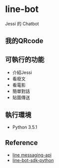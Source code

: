 # line-bot
Jessi 的 Chatbot

## 我的QRcode


## 可執行的功能
* 介紹Jessi
* 看廢文
* 看電影
* 簡單對話
* 貼圖傳送

## 執行環境

* Python 3.5.1

## Reference

* [line messaging-api](https://devdocs.line.me/en/#messaging-api)
* [line-bot-sdk-python](https://github.com/line/line-bot-sdk-python)
